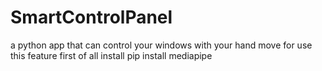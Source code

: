 # SmartControlPanel
a python app that can  control your windows with your hand move
for use this feature first of all install 
pip install mediapipe

